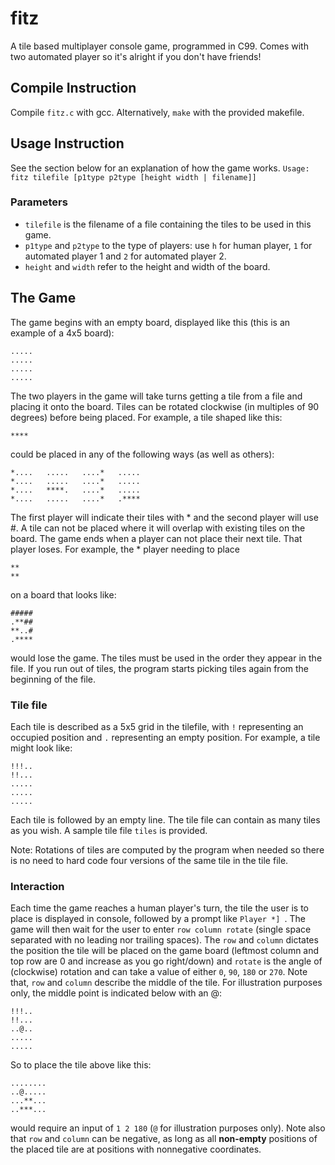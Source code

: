 # fitz
A tile based multiplayer console game, programmed in C99. Comes with two automated player so it's alright if you don't have friends!

## Compile Instruction
Compile `fitz.c` with gcc. Alternatively, `make` with the provided makefile. 

## Usage Instruction
See the section below for an explanation of how the game works. 
`Usage: fitz tilefile [p1type p2type [height width | filename]]`

### Parameters
- `tilefile` is the filename of a file containing the tiles to be used in this game.
- `p1type` and `p2type` to the type of players: use `h` for human player, `1` for automated player 1 and `2` for automated player 2. 
- `height` and `width` refer to the height and width of the board.

## The Game
The game begins with an empty board, displayed like this (this is an example of a 4x5 board):
```
.....
.....
.....
.....
```

The two players in the game will take turns getting a tile from a file and placing it onto the board. Tiles can be rotated clockwise (in multiples of 90 degrees) before being placed. For example, a tile shaped like this:
```
****
```
could be placed in any of the following ways (as well as others):
```
*....   .....   ....*   .....
*....   .....   ....*   .....
*....   ****.   ....*   .....
*....   .....   ....*   .****
```
The first player will indicate their tiles with * and the second player will use #. A tile can not be placed where it will overlap with existing tiles on the board. The game ends when a player can not place their next tile. That player loses. For example, the * player needing to place
```
**
**
```
on a board that looks like:
```
#####
.**##
**..#
.****
```
would lose the game. The tiles must be used in the order they appear in the file. If you run out of tiles, the program starts picking tiles again from the beginning of the file. 

### Tile file
Each tile is described as a 5x5 grid in the tilefile, with `!` representing an occupied position and `.` representing an empty position. For example, a tile might look like:
```
!!!..
!!...
.....
.....
.....
```
Each tile is followed by an empty line. The tile file can contain as many tiles as you wish. A sample tile file `tiles` is provided. 

Note: Rotations of tiles are computed by the program when needed so there is no need to hard code four versions of the same tile in the tile file. 

### Interaction
Each time the game reaches a human player's turn, the tile the user is to place is displayed in console, followed by a prompt like `Player *] `. The game will then wait for the user to enter `row column rotate` (single space separated with no leading nor trailing spaces). The `row` and `column` dictates the position the tile will be placed on the game board (leftmost column and top row are 0 and increase as you go right/down) and `rotate` is the angle of (clockwise) rotation and can take a value of either `0`, `90`, `180` or `270`. Note that, `row` and `column` describe the middle of the tile. For illustration purposes only, the middle point is indicated below with an @:
```
!!!..
!!...
..@..
.....
.....
```
So to place the tile above like this:
```
........
..@.....
...**...
..***...
```
would require an input of `1 2 180` (`@` for illustration purposes only). Note also that `row` and `column` can be negative, as long as all **non-empty** positions of the placed tile are at positions with nonnegative coordinates. 
